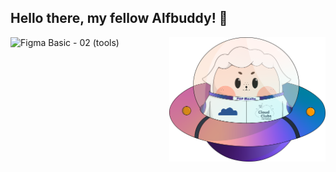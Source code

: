 ## Hello there, my fellow Alfbuddy! 💖

<img align="right" width="250px" src="../../assets/alf/alf-ufo.png">

![Figma Basic - 02 (tools)](https://www.figma.com/file/dzFqgscQGDFO4RyIyHOOTy/AWSCC-Figma-Workshop%3A-Basics-(Community)?type=design&node-id=5%3A1668&mode=design&t=787Yd7mOmMpC1WPJ-1)